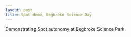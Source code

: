 ```yaml
---
layout: post
title: Spot demo, Begbroke Science Day
---
```


Demonstrating Spot autonomy at Begbroke Science Park.
